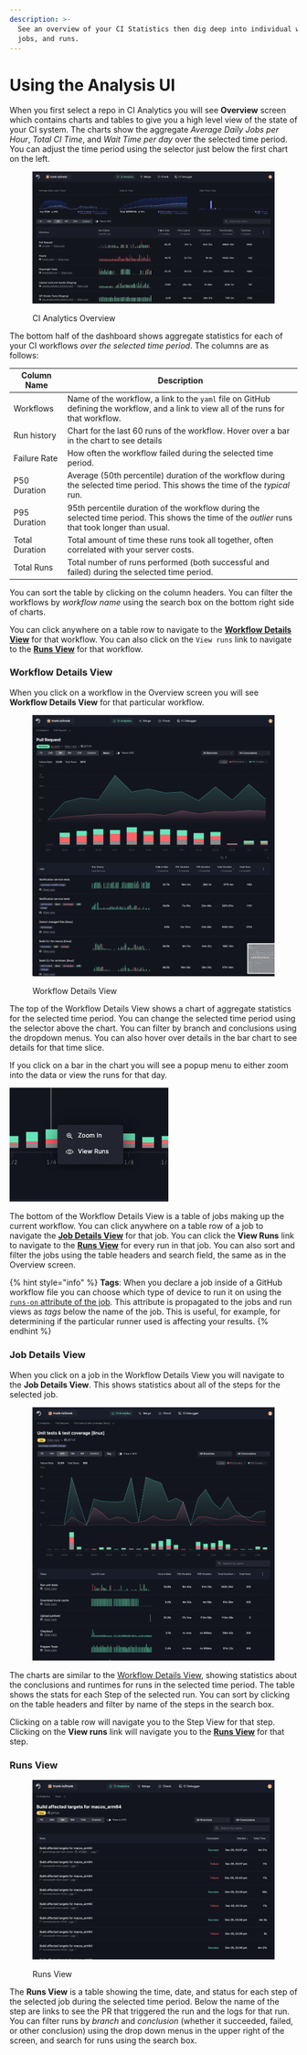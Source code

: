 ```yaml
---
description: >-
  See an overview of your CI Statistics then dig deep into individual workflows,
  jobs, and runs.
---
```


# Using the Analysis UI

When you first select a repo in CI Analytics you will see **Overview** screen which contains charts and tables to give you a high level view of the state of your CI system. The charts show the aggregate _Average Daily Jobs per Hour_, _Total CI Time_, and _Wait Time per day_ over the selected time period. You can adjust the time period using the selector just below the first chart on the left.

<figure><img src="../.gitbook/assets/ci-analytics-dashboard" alt="screenshot of the CI Analytics Overview"><figcaption><p>CI Analytics Overview</p></figcaption></figure>

The bottom half of the dashboard shows aggregate statistics for each of your CI workflows _over the selected time period_. The columns are as follows:

| Column Name    | Description                                                                                                                                      |
| -------------- | ------------------------------------------------------------------------------------------------------------------------------------------------ |
| Workflows      | Name of the workflow, a link to the `yaml` file on GitHub defining the workflow, and a link to view all of the runs for that workflow.           |
| Run history    | Chart for the last 60 runs of the workflow. Hover over a bar in the chart to see details                                                         |
| Failure Rate   | How often the workflow failed during the selected time period.                                                                                   |
| P50 Duration   | Average (50th percentile) duration of the workflow during the selected time period. This shows the time of the _typical_ run.                    |
| P95 Duration   | 95th percentile duration of the workflow during the selected time period. This shows the time of the _outlier_ runs that took longer than usual. |
| Total Duration | Total amount of time these runs took all together, often correlated with your server costs.                                                      |
| Total Runs     | Total number of runs performed (both successful and failed) during the selected time period.                                                     |

You can sort the table by clicking on the column headers. You can filter the workflows by _workflow name_ using the search box on the bottom right side of charts.

You can click anywhere on a table row to navigate to the [**Workflow Details View**](using-the-analysis-ui.md#workflow-details-view) for that workflow. You can also click on the `View runs` link to navigate to the [**Runs View**](using-the-analysis-ui.md#runs-view) for that workflow.

### Workflow Details View

When you click on a workflow in the Overview screen you will see **Workflow Details View** for that particular workflow. &#x20;

<figure><img src="../.gitbook/assets/workflow-jobs-overview.png" alt="screenshot of the Workflow Details View"><figcaption><p>Workflow Details View</p></figcaption></figure>

The top of the Workflow Details View shows a chart of aggregate statistics for the selected time period. You can change the selected time period using the selector above the chart. You can filter by branch and conclusions using the dropdown menus. You can also hover over details in the bar chart to see details for that time slice.&#x20;

If you click on a bar in the chart you will see a popup menu to either zoom into the data or view the runs for that day.

&#x20;![](../.gitbook/assets/workflow-details-barchart-popup.png)

The bottom of the Workflow Details View is a table of jobs making up the current workflow. You can click anywhere on a table row of a job to navigate the [**Job Details View**](using-the-analysis-ui.md#job-details-view) for that job. You can click the **View Runs** link to navigate to the [**Runs View**](using-the-analysis-ui.md#runs-view) for every run in that job. You can also sort and filter the jobs using the table headers and search field, the same as in the Overview screen.

{% hint style="info" %}
**Tags**: When you declare a job inside of a GitHub workflow file you can choose which type of device to run it on using the [`runs-on` attribute of the job](https://docs.github.com/en/actions/using-workflows/workflow-syntax-for-github-actions#jobsjob\_idruns-on).  This attribute is propagated to the jobs and run views as _tags_ below the name of the job. This is useful, for example, for determining if the particular runner used is affecting your results.
{% endhint %}

### Job Details View

When you click on a job in the Workflow Details View you will navigate to the **Job Details View**. This shows statistics about all of the steps for the selected job.&#x20;

<figure><img src="../.gitbook/assets/job-details-view.png" alt=""><figcaption></figcaption></figure>

The charts are similar to the [Workflow Details View](using-the-analysis-ui.md#workflow-details-view), showing statistics about the conclusions and runtimes for runs in the selected time period.  The table shows the stats for each Step of the selected run. You can sort by clicking on the table headers and filter by name of the steps in the search box.&#x20;

Clicking on a table row will navigate you to the Step View for that step. Clicking on the **View runs** link will navigate you to the [**Runs View**](using-the-analysis-ui.md#runs-view) for that step.

### Runs View

<figure><img src="../.gitbook/assets/runs-view-table.png" alt="screenshot of the Runs View"><figcaption><p>Runs View</p></figcaption></figure>

The **Runs View**  is a table showing the time, date, and status for each step of the selected job during the selected time period. Below the name of the step are links to see the PR that triggered the run and the logs for that run.  You can filter runs by _branch_ and _conclusion_ (whether it succeeded, failed, or other conclusion) using the drop down menus in the upper right of the screen, and search for runs using the search box.
